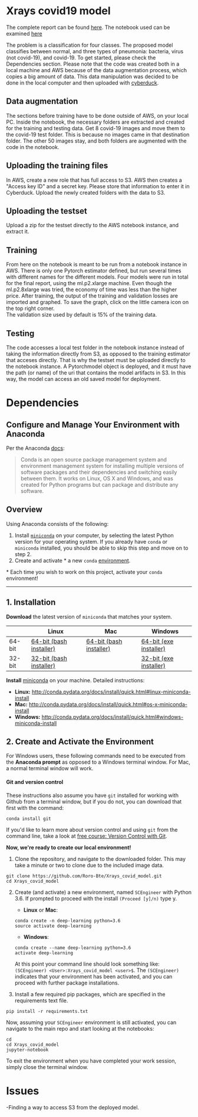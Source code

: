 # Xrays covid19 model
The complete report can be found [here](https://github.com/Roro-Bte/Xrays_covid_model/blob/master/Capstone%20Project%20Report.pdf). The notebook used can be examined [here](https://github.com/Roro-Bte/Xrays_covid_model/blob/master/Data_analysis.ipynb)


The problem is a classification for four classes.  The proposed model classifies between normal, and three types of pneumonia: bacteria, virus (not covid-19), and covid-19.
To get started, please check the Dependencies section. Please note that the code was created both in a local machine and AWS because of the data augmentation process, which copies a big amount of data. This data manipulation was decided to be done in the local computer and then uploaded with [cyberduck](https://cyberduck.io/download/).

## Data augmentation
The sections before training have to be done outside of AWS, on your local PC. 
Inside the notebook, the necessary folders are extracted and created for the training and testing data. Get 8 covid-19 images and move them to the covid-19 test folder. This is because no images came in that destination folder. The other 50 images stay, and both folders are augmented with the code in the notebook.  

## Uploading the training files
In AWS, create a new role that has full access to S3. AWS then creates a "Access key ID" and a secret key. Please store that information to enter it in Cyberduck.
Upload the newly created folders with the data to S3. 

## Uploading the testset
Upload a zip for the testset directly to the AWS notebook instance, and extract it. 

## Training
From here on the notebook is meant to be run from a notebook instance in AWS. There is only one Pytorch estimator defined, but run several times with different names for the different models. Four models were run in total for the final report, using the ml.p2.xlarge machine. Even though the ml.p2.8xlarge was tried, the economy of time was less than the higher price. 
After training, the output of the training and validation losses are imported and graphed. To save the graph, click on the little camera icon on the top right corner.  
The validation size used by default is 15% of the training data. 

## Testing
The code accesses a local test folder in the notebook instance instead of taking the information directly from S3, as opposed to the training estimator that acceses directly. That is why the testset must be uploaded directly to the notebook instance.
A Pytorchmodel object is deployed, and it must have the path (or name) of the uri that contains the model artifacts in S3. In this way, the model can access an old saved model for deployment. 




# Dependencies

## Configure and Manage Your Environment with Anaconda

Per the Anaconda [docs](http://conda.pydata.org/docs):

> Conda is an open source package management system and environment management system 
for installing multiple versions of software packages and their dependencies and 
switching easily between them. It works on Linux, OS X and Windows, and was created 
for Python programs but can package and distribute any software.

## Overview
Using Anaconda consists of the following:

1. Install [`miniconda`](http://conda.pydata.org/miniconda.html) on your computer, by selecting the latest Python version for your operating system. If you already have `conda` or `miniconda` installed, you should be able to skip this step and move on to step 2.
2. Create and activate * a new `conda` [environment](http://conda.pydata.org/docs/using/envs.html).

\* Each time you wish to work on this project, activate your `conda` environment!

---

## 1. Installation

**Download** the latest version of `miniconda` that matches your system.

|        | Linux | Mac | Windows | 
|--------|-------|-----|---------|
| 64-bit | [64-bit (bash installer)][lin64] | [64-bit (bash installer)][mac64] | [64-bit (exe installer)][win64]
| 32-bit | [32-bit (bash installer)][lin32] |  | [32-bit (exe installer)][win32]

[win64]: https://repo.continuum.io/miniconda/Miniconda3-latest-Windows-x86_64.exe
[win32]: https://repo.continuum.io/miniconda/Miniconda3-latest-Windows-x86.exe
[mac64]: https://repo.continuum.io/miniconda/Miniconda3-latest-MacOSX-x86_64.sh
[lin64]: https://repo.continuum.io/miniconda/Miniconda3-latest-Linux-x86_64.sh
[lin32]: https://repo.continuum.io/miniconda/Miniconda3-latest-Linux-x86.sh

**Install** [miniconda](http://conda.pydata.org/miniconda.html) on your machine. Detailed instructions:

- **Linux:** http://conda.pydata.org/docs/install/quick.html#linux-miniconda-install
- **Mac:** http://conda.pydata.org/docs/install/quick.html#os-x-miniconda-install
- **Windows:** http://conda.pydata.org/docs/install/quick.html#windows-miniconda-install

## 2. Create and Activate the Environment

For Windows users, these following commands need to be executed from the **Anaconda prompt** as opposed to a Windows terminal window. For Mac, a normal terminal window will work. 

#### Git and version control
These instructions also assume you have `git` installed for working with Github from a terminal window, but if you do not, you can download that first with the command:
```
conda install git
```

If you'd like to learn more about version control and using `git` from the command line, take a look at [free course: Version Control with Git](https://www.udacity.com/course/version-control-with-git--ud123).

**Now, we're ready to create our local environment!**

1. Clone the repository, and navigate to the downloaded folder. This may take a minute or two to clone due to the included image data.
```
git clone https://github.com/Roro-Bte/Xrays_covid_model.git
cd Xrays_covid_model
```

2. Create (and activate) a new environment, named `SCEngineer` with Python 3.6. If prompted to proceed with the install `(Proceed [y]/n)` type y.

	- __Linux__ or __Mac__: 
	```
	conda create -n deep-learning python=3.6
	source activate deep-learning
	```
	- __Windows__: 
	```
	conda create --name deep-learning python=3.6
	activate deep-learning
	```
	
	At this point your command line should look something like: `(SCEngineer) <User>:Xrays_covid_model <user>$`. The `(SCEngineer)` indicates that your environment has been activated, and you can proceed with further package installations.

3. Install a few required pip packages, which are specified in the requirements text file.
```
pip install -r requirements.txt
```

Now, assuming your `SCEngineer` environment is still activated, you can navigate to the main repo and start looking at the notebooks:

```
cd
cd Xrays_covid_model
jupyter-notebook
```

To exit the environment when you have completed your work session, simply close the terminal window.


# Issues
-Finding a way to access S3 from the deployed model.
